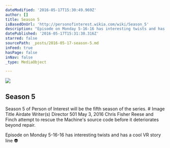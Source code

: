 ```yaml
---
dateModified: '2016-05-17T15:30:49.969Z'
author: []
title: Season 5
isBasedOnUrl: 'http://personofinterest.wikia.com/wiki/Season_5'
description: "Episode on Monday 5-16-16 has interesting twists and has a cool VR story line \uD83D\uDC7D"
datePublished: '2016-05-17T15:31:30.316Z'
starred: false
sourcePath: _posts/2016-05-17-season-5.md
inFeed: true
hasPage: false
inNav: false
_type: MediaObject

---
```

<article style=""><img src="https://s3-us-west-2.amazonaws.com/the-grid-img/p/e120674904ca2766e5823989ea7bf2839b5a8133.jpg" /><h1>Season 5</h1><p>Season 5 of Person of Interest will be the fifth season of the series. # Image Title Airdate Writer(s) Director 501 May 3, 2016 Chris Fisher Reese and Finch attempt to rescue the Machine's source code before it deteriorates beyond repair.</p></article>

Episode on Monday 5-16-16 has interesting twists and has a cool VR story line 👽
